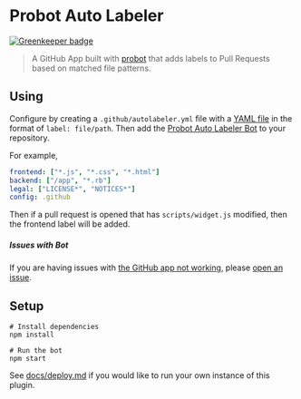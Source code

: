 # Probot Auto Labeler

[![Greenkeeper badge](https://badges.greenkeeper.io/probot/autolabeler.svg)](https://greenkeeper.io/)

> A GitHub App built with [probot](https://github.com/probot/probot) that adds labels to Pull Requests based on matched file patterns.

## Using

Configure by creating a `.github/autolabeler.yml` file with a [YAML file](https://en.wikipedia.org/wiki/YAML) in the format of `label: file/path`. Then add the [Probot Auto Labeler Bot](https://github.com/apps/probot-autolabeler) to your repository.

For example,

```yaml
frontend: ["*.js", "*.css", "*.html"]
backend: ["/app", "*.rb"]
legal: ["LICENSE*", "NOTICES*"]
config: .github
```

Then if a pull request is opened that has `scripts/widget.js` modified, then the frontend label will be added.

##### Issues with Bot

If you are having issues with [the GitHub app not working](https://github.com/apps/probot-autolabeler), please [open an issue](https://github.com/probot/autolabeler/issues).


## Setup

```
# Install dependencies
npm install

# Run the bot
npm start
```

See [docs/deploy.md](docs/deploy.md) if you would like to run your own instance of this plugin.
